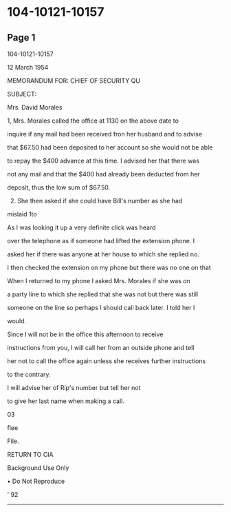 # 104-10121-10157

## Page 1

104-10121-10157

12 March 1954

MEMORANDUM FOR: CHIEF OF SECURITY QU

SUBJECT:

Mrs. David Morales

1, Mrs. Morales called the office at 1130 on the above date to

inquire if any mail had been received fron her husband and to advise

that $67.50 had been deposited to her account so she would not be able

to repay the $400 advance at this time. I advised her that there was

not any mail and that the $400 had already been deducted from her

deposit, thus the low sum of $67.50.

2. She then asked if she could have Bill's number as she had

mislaid 1to

As I was looking it up a very definite click was heard

over the telephone as if someone had lifted the extension phone. I

asked her if there was anyone at her house to which she replied no.

I then checked the extension on my phone but there was no one on that

When I returned to my phone I asked Mrs. Morales if she was on

a party line to which she replied that she was not but there was still

someone on the line so perhaps I should call back later. I told her I

would.

Since I will not be in the office this afternoon to receive

instructions from you, I will call her from an outside phone and tell

her not to call the office again unless she receives further instructions

to the contrary.

I will advise her of Rip's number but tell her not

to give her last name when making a call.

03

flee

File.

RETURN TO CIA

Background Use Only

• Do Not Reproduce

' 92

---

